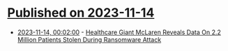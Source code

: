 # [Published on 2023-11-14](index.md)

* [2023-11-14, 00:02:00](https://it.slashdot.org/story/23/11/13/2149210/healthcare-giant-mclaren-reveals-data-on-22-million-patients-stolen-during-ransomware-attack?utm_source=rss1.0mainlinkanon&utm_medium=feed) - [Healthcare Giant McLaren Reveals Data On 2.2 Million Patients Stolen During Ransomware Attack](https://it.slashdot.org/story/23/11/13/2149210/healthcare-giant-mclaren-reveals-data-on-22-million-patients-stolen-during-ransomware-attack?utm_source=rss1.0mainlinkanon&utm_medium=feed)
